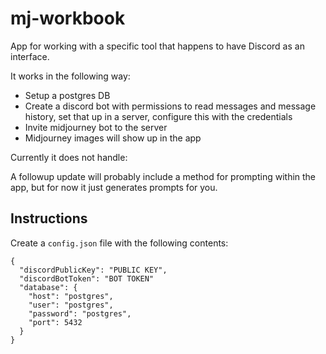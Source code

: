 # mj-workbook

App for working with a specific tool that happens to have Discord as an interface.

It works in the following way:

- Setup a postgres DB
- Create a discord bot with permissions to read messages and message history, set that up in a server, configure this with the credentials
- Invite midjourney bot to the server
- Midjourney images will show up in the app

Currently it does not handle:

A followup update will probably include a method for prompting within the app, but for now it just generates prompts for you.

## Instructions

Create a `config.json` file with the following contents:

```
{
  "discordPublicKey": "PUBLIC KEY",
  "discordBotToken": "BOT TOKEN"
  "database": {
    "host": "postgres",
    "user": "postgres",
    "password": "postgres",
    "port": 5432
  }
}
```
